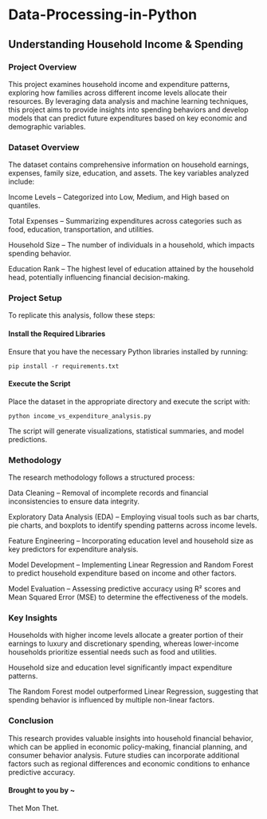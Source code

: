 # Data-Processing-in-Python
## Understanding Household Income & Spending

### Project Overview

This project examines household income and expenditure patterns, exploring how families across different income levels allocate their resources. By leveraging data analysis and machine learning techniques, this project aims to provide insights into spending behaviors and develop models that can predict future expenditures based on key economic and demographic variables.

### Dataset Overview

The dataset contains comprehensive information on household earnings, expenses, family size, education, and assets. The key variables analyzed include:

Income Levels – Categorized into Low, Medium, and High based on quantiles.

Total Expenses – Summarizing expenditures across categories such as food, education, transportation, and utilities.

Household Size – The number of individuals in a household, which impacts spending behavior.

Education Rank – The highest level of education attained by the household head, potentially influencing financial decision-making.

### Project Setup

To replicate this analysis, follow these steps:

#### Install the Required Libraries

Ensure that you have the necessary Python libraries installed by running:

`pip install -r requirements.txt`

#### Execute the Script

Place the dataset in the appropriate directory and execute the script with:

`python income_vs_expenditure_analysis.py`

The script will generate visualizations, statistical summaries, and model predictions.

### Methodology

The research methodology follows a structured process:

Data Cleaning – Removal of incomplete records and financial inconsistencies to ensure data integrity.

Exploratory Data Analysis (EDA) – Employing visual tools such as bar charts, pie charts, and boxplots to identify spending patterns across income levels.

Feature Engineering – Incorporating education level and household size as key predictors for expenditure analysis.

Model Development – Implementing Linear Regression and Random Forest to predict household expenditure based on income and other factors.

Model Evaluation – Assessing predictive accuracy using R² scores and Mean Squared Error (MSE) to determine the effectiveness of the models.

### Key Insights

Households with higher income levels allocate a greater portion of their earnings to luxury and discretionary spending, whereas lower-income households prioritize essential needs such as food and utilities.

Household size and education level significantly impact expenditure patterns.

The Random Forest model outperformed Linear Regression, suggesting that spending behavior is influenced by multiple non-linear factors.

### Conclusion
This research provides valuable insights into household financial behavior, which can be applied in economic policy-making, financial planning, and consumer behavior analysis. Future studies can incorporate additional factors such as regional differences and economic conditions to enhance predictive accuracy.

#### Brought to you by ~

Thet Mon Thet.
